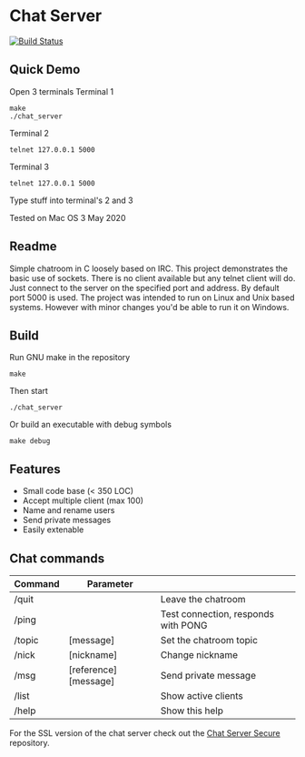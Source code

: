Chat Server
=
[![Build Status](https://travis-ci.org/yorickdewid/Chat-Server.svg?branch=master)](https://travis-ci.org/yorickdewid/Chat-Server)

## Quick Demo

Open 3 terminals
Terminal 1

    make
    ./chat_server

Terminal 2

    telnet 127.0.0.1 5000

Terminal 3

    telnet 127.0.0.1 5000

Type stuff into terminal's 2 and 3

Tested on Mac OS 3 May 2020

## Readme

Simple chatroom in C loosely based on IRC. This project demonstrates the basic use of sockets. There is no client available but any telnet client will do. Just connect to the server on the specified port and address. By default port 5000 is used. The project was intended to run on Linux and Unix based systems. However with minor changes you'd be able to run it on Windows.

## Build

Run GNU make in the repository

`make`

Then start

`./chat_server`

Or build an executable with debug symbols

`make debug`

## Features

* Small code base (< 350 LOC)
* Accept multiple client (max 100)
* Name and rename users
* Send private messages
* Easily extenable

## Chat commands

| Command       | Parameter             |                                     |
| ------------- | --------------------- | ----------------------------------- |
| /quit         |                       | Leave the chatroom                  |
| /ping         |                       | Test connection, responds with PONG |
| /topic        | [message]             | Set the chatroom topic              |
| /nick         | [nickname]            | Change nickname                     |
| /msg          | [reference] [message] | Send private message                |
| /list         |                       | Show active clients                 |
| /help         |                       | Show this help                      |

For the SSL version of the chat server check out the [Chat Server Secure](https://github.com/yorickdewid/Chat-Server-Secure "Chat Server Secure") repository.
